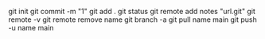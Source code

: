 git init
git commit -m "1"
git add . 
git status
git remote add notes "url.git"
git remote -v
git remote remove name
git branch -a
git pull name main
git push -u name main
